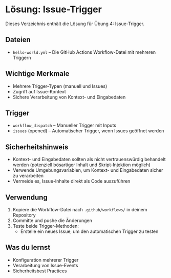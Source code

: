 # Lösung: Issue-Trigger

Dieses Verzeichnis enthält die Lösung für Übung 4: Issue-Trigger.

## Dateien
- `hello-world.yml` – Die GitHub Actions Workflow-Datei mit mehreren Triggern

## Wichtige Merkmale
- Mehrere Trigger-Typen (manuell und Issues)
- Zugriff auf Issue-Kontext
- Sichere Verarbeitung von Kontext- und Eingabedaten

## Trigger
- `workflow_dispatch` – Manueller Trigger mit Inputs
- `issues` (opened) – Automatischer Trigger, wenn Issues geöffnet werden

## Sicherheitshinweis
- Kontext- und Eingabedaten sollten als nicht vertrauenswürdig behandelt werden (potenziell bösartiger Inhalt und Skript-Injektion möglich)
- Verwende Umgebungsvariablen, um Kontext- und Eingabedaten sicher zu verarbeiten
- Vermeide es, Issue-Inhalte direkt als Code auszuführen

## Verwendung
1. Kopiere die Workflow-Datei nach `.github/workflows/` in deinem Repository
2. Committe und pushe die Änderungen
3. Teste beide Trigger-Methoden:
   - Erstelle ein neues Issue, um den automatischen Trigger zu testen

## Was du lernst
- Konfiguration mehrerer Trigger
- Verarbeitung von Issue-Events
- Sicherheitsbest Practices
